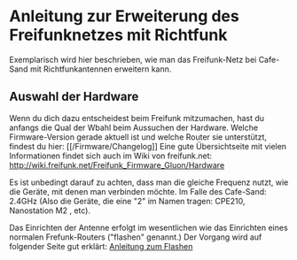 # Anleitung zur Erweiterung des Freifunknetzes mit Richtfunk

Exemplarisch wird hier beschrieben, wie man das Freifunk-Netz bei Cafe-Sand mit Richtfunkantennen erweitern kann.

## Auswahl der Hardware
Wenn du dich dazu entscheidest beim Freifunk mitzumachen, hast du anfangs die Qual der Wbahl beim Aussuchen der Hardware. 
Welche Firmware-Version gerade aktuell ist und welche Router sie unterstützt, findest du hier: [[/Firmware/Changelog]]
Eine gute Übersichtseite mit vielen Informationen findet sich auch im Wiki von freifunk.net: http://wiki.freifunk.net/Freifunk_Firmware_Gluon/Hardware

Es ist unbedingt darauf zu achten, dass man die gleiche Frequenz nutzt, wie die Geräte, mit denen man verbinden möchte. Im Falle des Cafe-Sand: 2.4GHz  (Also die Geräte, die eine "2" im Namen tragen: CPE210, Nanostation M2 , etc).

Das Einrichten der Antenne erfolgt im wesentlichen wie das Einrichten eines normalen Frefunk-Routers ("flashen" genannt.)
Der Vorgang wird auf folgender Seite gut erklärt: 
[Anleitung zum Flashen](https://wiki.bremen.freifunk.net/Anleitungen/Firmware/Flashen)



